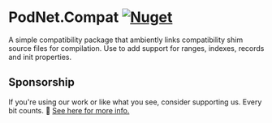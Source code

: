 ﻿# PodNet.Compat [![Nuget](https://img.shields.io/nuget/v/PodNet.Compat)](https://www.nuget.org/packages/PodNet.Compat/)
A simple compatibility package that ambiently links compatibility shim source files for compilation. Use to add support for ranges, indexes, records and init properties.

## Sponsorship

If you're using our work or like what you see, consider supporting us. Every bit counts. 🙏 [See here for more info.](https://github.com/podNET-Hungary/PodNet.NuGet.Core/blob/main/src/PodNet.NuGet.Core/build/SPONSORS.md)